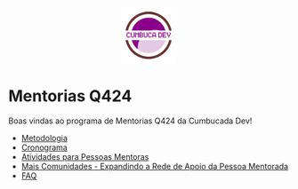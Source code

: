 <div align="center">
  <picture>
    <source
      media="(prefers-color-scheme: dark)"
      srcset="https://github.com/cumbucadev/design/raw/main/images/logo-dark-transparent.png"
    >
    <img
      alt="Logo do Cumbuca Dev"
      src="https://github.com/cumbucadev/design/raw/main/images/logo-light-transparent.png"
      width="20%"
    >
  </picture>
</div>

# Mentorias Q424

Boas vindas ao programa de Mentorias Q424 da Cumbucada Dev!

- [Metodologia](/mentoria/metodologia/README.md)
- [Cronograma](/mentoria/programas/2024/Q4/cronograma.md)
- [Atividades para Pessoas Mentoras](/mentoria/programas/2024/Q4/para_pessoas_mentoras.md)
- [Mais Comunidades - Expandindo a Rede de Apoio da Pessoa Mentorada](/mentoria/mais_comunidades.md)
- [FAQ](/mentoria/programas/2024/Q4/FAQ_Q424.md)
